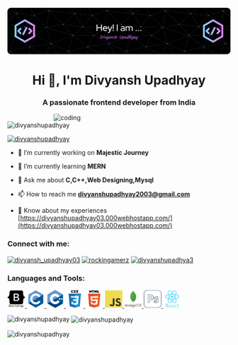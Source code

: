 ![logo](https://github.com/DivyanshUpadhyay/DivyanshUpadhyay/blob/main/github-header-image.png)
<h1 align="center">Hi 👋, I'm Divyansh Upadhyay</h1>
<h3 align="center">A passionate frontend developer from India</h3>
<img align="right" alt="coding" width="400" src="https://camo.githubusercontent.com/7de37139d0b4c1ce40865e799b446c0e963a3dd8fb68d239707237c40604fa3d/68747470733a2f2f63646e2e6472696262626c652e636f6d2f75736572732f3733303730332f73637265656e73686f74732f363538313234332f6176656e746f2e676966"/>


<p align="left"> <img src="https://komarev.com/ghpvc/?username=divyanshupadhyay&label=Profile%20views&color=0e75b6&style=flat" alt="divyanshupadhyay" /> </p>

<p align="left"> <a href="https://github.com/ryo-ma/github-profile-trophy"><img src="https://github-profile-trophy.vercel.app/?username=divyanshupadhyay" alt="divyanshupadhyay" /></a> </p>

- 🔭 I’m currently working on **Majestic Journey**

- 🌱 I’m currently learning **MERN**

- 💬 Ask me about **C,C++,Web Designing,Mysql**

- 📫 How to reach me **divyanshupadhyay2003@gmail.com**

- 📄 Know about my experiences [https://divyanshupadhyay03.000webhostapp.com/](https://divyanshupadhyay03.000webhostapp.com/)

<h3 align="left">Connect with me:</h3>
<p align="left">
<a href="https://instagram.com/divyansh_upadhyay03" target="blank"><img align="center" src="https://raw.githubusercontent.com/rahuldkjain/github-profile-readme-generator/master/src/images/icons/Social/instagram.svg" alt="divyansh_upadhyay03" height="30" width="40" /></a>
<a href="https://www.youtube.com/c/rockingamerz" target="blank"><img align="center" src="https://raw.githubusercontent.com/rahuldkjain/github-profile-readme-generator/master/src/images/icons/Social/youtube.svg" alt="rockingamerz" height="30" width="40" /></a>
<a href="https://www.hackerrank.com/divyanshupadhya3" target="blank"><img align="center" src="https://raw.githubusercontent.com/rahuldkjain/github-profile-readme-generator/master/src/images/icons/Social/hackerrank.svg" alt="divyanshupadhya3" height="30" width="40" /></a>
</p>

<h3 align="left">Languages and Tools:</h3>
<p align="left"> <a href="https://getbootstrap.com" target="_blank" rel="noreferrer"> <img src="https://raw.githubusercontent.com/devicons/devicon/master/icons/bootstrap/bootstrap-plain-wordmark.svg" alt="bootstrap" width="40" height="40"/> </a> <a href="https://www.cprogramming.com/" target="_blank" rel="noreferrer"> <img src="https://raw.githubusercontent.com/devicons/devicon/master/icons/c/c-original.svg" alt="c" width="40" height="40"/> </a> <a href="https://www.w3schools.com/cpp/" target="_blank" rel="noreferrer"> <img src="https://raw.githubusercontent.com/devicons/devicon/master/icons/cplusplus/cplusplus-original.svg" alt="cplusplus" width="40" height="40"/> </a> <a href="https://www.w3schools.com/css/" target="_blank" rel="noreferrer"> <img src="https://raw.githubusercontent.com/devicons/devicon/master/icons/css3/css3-original-wordmark.svg" alt="css3" width="40" height="40"/> </a> <a href="https://www.w3.org/html/" target="_blank" rel="noreferrer"> <img src="https://raw.githubusercontent.com/devicons/devicon/master/icons/html5/html5-original-wordmark.svg" alt="html5" width="40" height="40"/> </a> <a href="https://developer.mozilla.org/en-US/docs/Web/JavaScript" target="_blank" rel="noreferrer"> <img src="https://raw.githubusercontent.com/devicons/devicon/master/icons/javascript/javascript-original.svg" alt="javascript" width="40" height="40"/> </a> <a href="https://www.mongodb.com/" target="_blank" rel="noreferrer"> <img src="https://raw.githubusercontent.com/devicons/devicon/master/icons/mongodb/mongodb-original-wordmark.svg" alt="mongodb" width="40" height="40"/> </a> <a href="https://www.photoshop.com/en" target="_blank" rel="noreferrer"> <img src="https://raw.githubusercontent.com/devicons/devicon/master/icons/photoshop/photoshop-line.svg" alt="photoshop" width="40" height="40"/> </a> <a href="https://reactjs.org/" target="_blank" rel="noreferrer"> <img src="https://raw.githubusercontent.com/devicons/devicon/master/icons/react/react-original-wordmark.svg" alt="react" width="40" height="40"/> </a> </p>

<p><img align="left" src="https://github-readme-stats.vercel.app/api/top-langs?username=divyanshupadhyay&show_icons=true&locale=en&layout=compact" alt="divyanshupadhyay" /></p>

<p>&nbsp;<img align="center" src="https://github-readme-stats.vercel.app/api?username=divyanshupadhyay&show_icons=true&locale=en" alt="divyanshupadhyay" /></p>

<p><img align="center" src="https://github-readme-streak-stats.herokuapp.com/?user=divyanshupadhyay&" alt="divyanshupadhyay" /></p>
